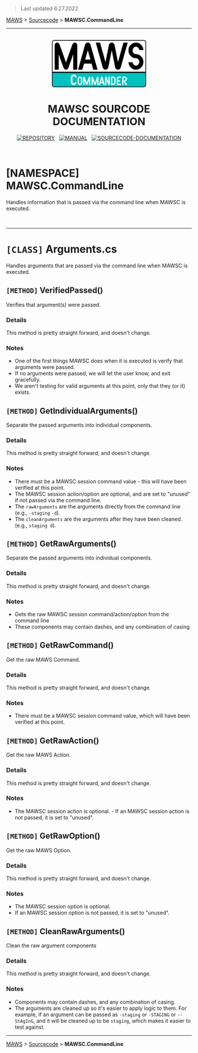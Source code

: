 ﻿> Last updated 6.27.2022

[MAWS](https://github.com/spectrum-health-systems/MAWSC) &gt; [Sourcecode](../Sourcecode/MAWSC-Sourcecode.md) &gt;  **MAWSC.CommandLine**

***

<br>

<div align="center">

  <img src="../../.github//Logos/maws-logo-commander-512x256.png" alt="MAWS logo" width="256">
  <h1> 
    MAWSC SOURCODE DOCUMENTATION
  </h1>

  [![REPOSITORY](https://img.shields.io/badge/REPOSITORY-550055?style=for-the-badge)](https://github.com/spectrum-health-systems/MAWSC)&nbsp;&nbsp;&nbsp;[![MANUAL](https://img.shields.io/badge/MANUAL-550055?style=for-the-badge)](../Manual/MAWSC-Manual.md)&nbsp;&nbsp;&nbsp;[![SOURCECODE-DOCUMENTATION](https://img.shields.io/badge/SOURCECODE%20DOCUMENTATION-8e008e?style=for-the-badge)](MAWSC-Sourcecode.md)

</div>

<br>

# **[NAMESPACE]** MAWSC.CommandLine
Handles information that is passed via the command line when MAWSC is executed.

<br>

***

# `[CLASS]` Arguments.cs
Handles arguments that are passed via the command line when MAWSC is executed.

## `[METHOD]` VerifiedPassed()
Verifies that argument(s) were passed.

### Details
This method is pretty straight forward, and doesn't change.

### Notes
* One of the first things MAWSC does when it is executed is verify that arguments were passed.
* If no arguments were passed, we will let the user know, and exit gracefully.
* We aren't testing for valid arguments at this point, only that they (or it) exists.

## `[METHOD]` GetIndividualArguments()
Separate the passed arguments into individual components.

### Details
This method is pretty straight forward, and doesn't change.

### Notes
* There must be a MAWSC session command value - this will have been verified at this point.
* The MAWSC session action/option are optional, and are set to "unused" if not passed via the command line.
* The `rawArguments` are the arguments directly from the command line (e.g., `-staging` `-d`).
* The `cleanArguments` are the arguments after they have been cleaned. (e.g., `staging d`).

## `[METHOD]` GetRawArguments()
Separate the passed arguments into individual components.

### Details
This method is pretty straight forward, and doesn't change.

### Notes
* Gets the raw MAWSC session command/action/option from the command line
* These components may contain dashes, and any combination of casing.

## `[METHOD]` GetRawCommand()
Get the raw MAWS Command.

### Details
This method is pretty straight forward, and doesn't change.

### Notes
* There must be a MAWSC session command value, which will have been verified at this point.

## `[METHOD]` GetRawAction()
Get the raw MAWS Action.

### Details
This method is pretty straight forward, and doesn't change.

### Notes
* The MAWSC session action is optional.
*-* If an MAWSC session action is not passed, it is set to "unused".

## `[METHOD]` GetRawOption()
Get the raw MAWS Option.

### Details
This method is pretty straight forward, and doesn't change.

### Notes
* The MAWSC session option is optional.
* If an MAWSC session option is not passed, it is set to "unused".

## `[METHOD]` CleanRawArguments()
Clean the raw argument components

### Details
This method is pretty straight forward, and doesn't change.

### Notes
* Components may contain dashes, and any combination of casing.
* The arguments are cleaned up so it's easier to apply logic to them. For example, if an argument can be passed as `-staging` or `-STAGING` or `--StAgInG`, and it will be cleaned up to be `staging`, which makes it easier to test against.

***

[MAWS](https://github.com/spectrum-health-systems/MAWSC) &gt; [Sourcecode](../Sourcecode/MAWSC-Sourcecode.md) &gt;  **MAWSC.CommandLine**
